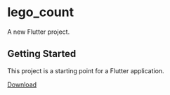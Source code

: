 # lego_count

A new Flutter project.

## Getting Started

This project is a starting point for a Flutter application.

[Download](https://github.com/fluix-ui/lego-counter/releases/latest/download/app.apk)
